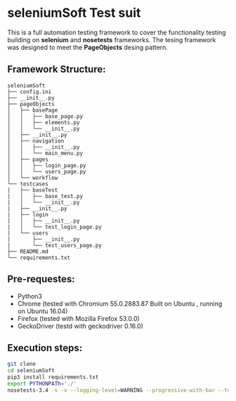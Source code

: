 # seleniumSoft Test suit
This is a full automation testing framework to cover the functionality testing building on **selenium** and **nosetests** frameworks. The tesing framework was designed to meet the **PageObjects** desing pattern.  

## Framework Structure:
```
seleniumSoft
├── config.ini
├── __init__.py
├── pageObjects
│   ├── basePage
│   │   ├── base_page.py
│   │   ├── elements.py
│   │   └── __init__.py
│   ├── __init__.py
│   ├── navigation
│   │   ├── __init__.py
│   │   └── main_menu.py
│   ├── pages
│   │   ├── login_page.py
│   │   └── users_page.py
│   └── workflow
└── testcases
|   ├── baseTest
|   │   ├── base_test.py
|   │   └── __init__.py
|   ├── __init__.py
|   ├── login
|   │   ├── __init__.py
|   │   └── test_login_page.py
|   └── users
|       ├── __init__.py
|       └── test_users_page.py
├── README.md
└── requirements.txt
```

## Pre-requestes:
- Python3
- Chrome (tested with Chromium 55.0.2883.87 Built on Ubuntu , running on Ubuntu 16.04)
- Firefox (tested with Mozilla Firefox 53.0.0)
- GeckoDriver (testd with geckodriver 0.16.0)


## Execution steps:
```bash
git clone 
cd seleniumSoft
pip3 install requirements.txt
export PYTHONPATh='./'
nosetests-3.4 -s -v --logging-level=WARNING --progressive-with-bar --tc-file=config.ini --rednose testcases 

```

